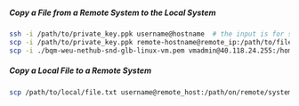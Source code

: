 ##### Copy a File from a Remote System to the Local System

``````sh
ssh -i /path/to/private_key.ppk username@hostname  # the input is for ssh access to the remote host
scp -i /path/to/private_key.ppk remote-hostname@remote_ip:/path/to/file ./path/to/localhost_dir
scp -i ./bqm-weu-nethub-snd-glb-linux-vm.pem vmadmin@40.118.24.255:/home/vmadmin/state-setup.yaml ./state-setup.yaml

``````
##### Copy a Local File to a Remote System
``````sh
scp /path/to/local/file.txt username@remote_host:/path/on/remote/system/

``````

